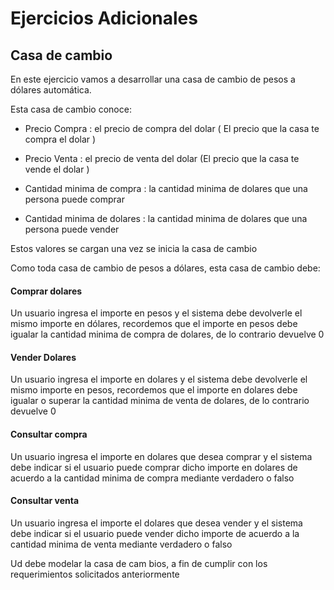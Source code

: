 # Ejercicios Adicionales 


## Casa de cambio

En este ejercicio vamos a desarrollar una casa de cambio de pesos a dólares automática.

Esta casa de cambio conoce:

- Precio Compra : el precio de compra del dolar ( El precio que la casa te compra el dolar )

- Precio Venta : el precio de venta del dolar (El precio que la casa te vende el dolar )

- Cantidad minima de compra : la cantidad minima de dolares que una persona puede comprar

- Cantidad minima de dolares : la cantidad minima de dolares que una persona puede vender

Estos valores se cargan una vez se inicia la casa de cambio

Como toda casa de cambio de pesos a dólares, esta casa de cambio debe:

#### Comprar dolares

Un usuario ingresa el importe en pesos y el sistema debe devolverle el mismo importe en dólares, recordemos que el importe en pesos debe igualar la cantidad minima de compra de dolares, de lo contrario devuelve 0

#### Vender Dolares

Un usuario ingresa el importe en dolares y el sistema debe devolverle el mismo importe en pesos, recordemos que el importe en dolares debe igualar o superar la cantidad minima de venta de dolares, de lo contrario devuelve 0


#### Consultar compra

Un usuario ingresa el importe en dolares que desea comprar y el sistema debe indicar si el usuario puede comprar dicho importe en dolares de acuerdo a la cantidad minima de compra mediante verdadero o falso

#### Consultar venta
Un usuario ingresa el importe el dolares que desea vender y el sistema debe indicar si el usuario puede vender dicho importe de acuerdo a la cantidad minima de venta  mediante verdadero o falso

Ud debe modelar la casa de cam  bios, a fin de cumplir con los requerimientos solicitados anteriormente
